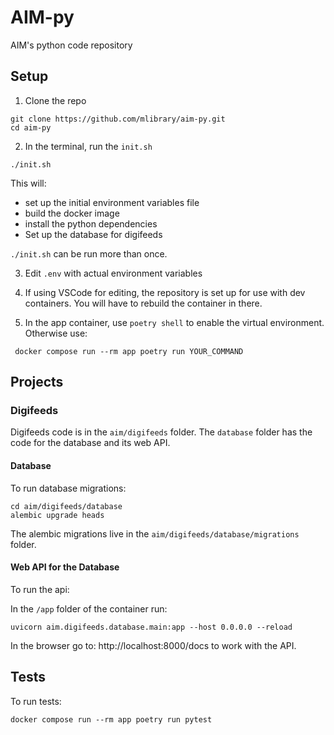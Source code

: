 # AIM-py 

AIM's python code repository

## Setup

1. Clone the repo

```
git clone https://github.com/mlibrary/aim-py.git
cd aim-py
```

2. In the terminal, run the `init.sh` 
```
./init.sh
```
This will:

* set up the initial environment variables file
* build the docker image
* install the python dependencies
* Set up the database for digifeeds

`./init.sh` can be run more than once. 
  
3. Edit `.env` with actual environment variables

4. If using VSCode for editing, the repository is set up for use with dev containers. You will have to rebuild the container in there. 

5. In the app container, use `poetry shell` to enable the virtual environment. Otherwise use:
```
 docker compose run --rm app poetry run YOUR_COMMAND
```

## Projects

### Digifeeds

Digifeeds code is in the `aim/digifeeds` folder. The `database` folder has the code for the database and its web API. 

#### Database
To run database migrations:
```
cd aim/digifeeds/database
alembic upgrade heads
```
The alembic migrations live in the `aim/digifeeds/database/migrations` folder.

#### Web API for the Database
To run the api:

In the `/app` folder of the container run:
```
uvicorn aim.digifeeds.database.main:app --host 0.0.0.0 --reload
```

In the browser go to: http://localhost:8000/docs to work with the API.

## Tests

To run tests:
```
docker compose run --rm app poetry run pytest
```
